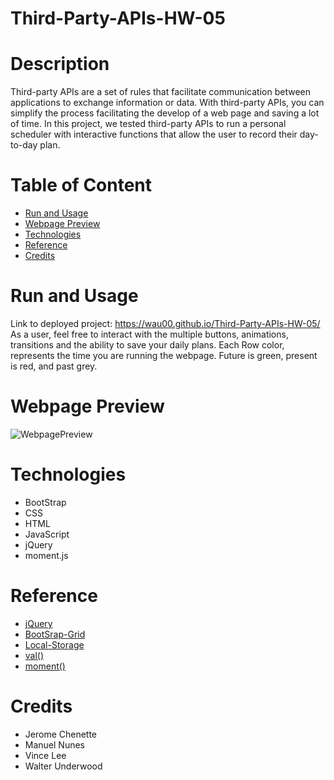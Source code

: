 # Third-Party-APIs-HW-05

# Description
Third-party APIs are a set of rules that facilitate communication between applications to exchange information or data. With third-party APIs, you can simplify the process facilitating the develop of a web page and saving a lot of time. In this project, we tested third-party APIs to run a personal scheduler with interactive functions that allow the user to record their day-to-day plan.  

# Table of Content

* [Run and Usage](#run-and-usage)
* [Webpage Preview](#webpage-preview)
* [Technologies](#technologies)
* [Reference](#reference)
* [Credits](#credits)

# Run and Usage
Link to deployed project: https://wau00.github.io/Third-Party-APIs-HW-05/
As a user, feel free to interact with the multiple buttons, animations, transitions and the ability to save your daily plans. Each Row color, represents the time you are running the webpage. Future is green, present is red, and past grey. 

# Webpage Preview

![WebpagePreview](https://user-images.githubusercontent.com/99919050/162380880-d4e34e65-d29b-4bd9-a5dd-8ec068c41f82.png)

# Technologies

- BootStrap
- CSS
- HTML
- JavaScript
- jQuery
- moment.js

# Reference

* [jQuery](https://api.jquery.com/)
* [BootSrap-Grid](https://www.w3schools.com/bootstrap/bootstrap_grid_system.asp)
* [Local-Storage](https://www.w3schools.com/jsref/prop_win_localstorage.asp)
* [val()](https://api.jquery.com/val/)
* [moment()](https://momentjs.com/docs/)


# Credits

- Jerome Chenette
- Manuel Nunes
- Vince Lee
- Walter Underwood

